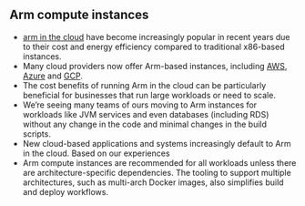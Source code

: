 ## Arm compute instances 
- [arm in the cloud](https://www.arm.com/markets/computing-infrastructure/cloud-computing) have become increasingly popular in recent years due to their cost and energy efficiency compared to traditional x86-based instances.
- Many cloud providers now offer Arm-based instances, including [AWS](https://www.arm.com/markets/computing-infrastructure/works-on-arm?#AWS), [Azure](https://azure.microsoft.com/en-us/blog/azure-virtual-machines-with-ampere-altra-arm-based-processors-generally-available/) and [GCP](https://cloud.google.com/blog/products/compute/tau-t2a-is-first-compute-engine-vm-on-an-arm-chip).
- The cost benefits of running Arm in the cloud can be particularly beneficial for businesses that run large workloads or need to scale.
- We’re seeing many teams of ours moving to Arm instances for workloads like JVM services and even databases (including RDS) without any change in the code and minimal changes in the build scripts.
- New cloud-based applications and systems increasingly default to Arm in the cloud. Based on our experiences
- Arm compute instances are recommended for all workloads unless there are architecture-specific dependencies. The tooling to support multiple architectures, such as multi-arch Docker images, also simplifies build and deploy workflows.
